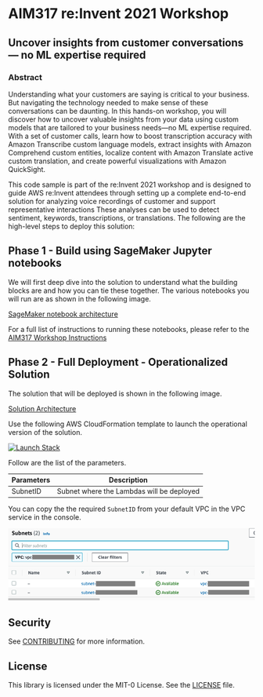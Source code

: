 # AIM317 re:Invent 2021 Workshop
## Uncover insights from customer conversations — no ML expertise required

### Abstract 
Understanding what your customers are saying is critical to your business. But navigating the technology needed to make sense of these conversations can be daunting. In this hands-on workshop, you will discover how to uncover valuable insights from your data using custom models that are tailored to your business needs—no ML expertise required. With a set of customer calls, learn how to boost transcription accuracy with Amazon Transcribe custom language models, extract insights with Amazon Comprehend custom entities, localize content with Amazon Translate active custom translation, and create powerful visualizations with Amazon QuickSight.

This code sample is part of the re:Invent 2021 workshop and is designed to guide AWS re:Invent attendees through setting up a complete end-to-end solution for analyzing voice recordings of customer and support representative interactions  These analyses can be used to detect sentiment, keywords, transcriptions, or translations. The following are the high-level steps to deploy this solution:

## Phase 1 - Build using SageMaker Jupyter notebooks

We will first deep dive into the solution to understand what the building blocks are and how you can tie these together. The various notebooks you will run are as shown in the following image.

[SageMaker notebook architecture](https://github.com/aws-samples/aim317-uncover-insights-customer-conversations/blob/main/static/aim317-sm-arch-full.jpg)

For a full list of instructions to running these notebooks, please refer to the [AIM317 Workshop Instructions](https://catalog.us-east-1.prod.workshops.aws/v2/workshops/1e224d5a-4273-444a-acec-28d44a5bfb28/en-US)


## Phase 2 - Full Deployment - Operationalized Solution

The solution that will be deployed is shown in the following image.

[Solution Architecture](https://github.com/aws-samples/aim317-uncover-insights-customer-conversations/blob/main/static/AIM317%20Diagram%20-%20A1.png)

Use the following AWS CloudFormation template to launch the operational version of the solution.

[![Launch Stack](https://s3.amazonaws.com/cloudformation-examples/cloudformation-launch-stack.png)](https://console.aws.amazon.com/cloudformation/home?region=us-east-1#/stacks/quickcreate?templateUrl=https://ai-ml-services-lab.s3.amazonaws.com/public/labs/aim317/cloudformation/aim317Template.yml&param_SubnetID=subnet-00001)

Follow are the list of the parameters. 

| Parameters         | Description                                    |
| ------------------ | ---------------------------------------------- |
| SubnetID           | Subnet where the Lambdas will be deployed      |

You can copy the the required `SubnetID` from your default VPC in the VPC service in the console.

![Subnets](static/subnets.png)

## Security

See [CONTRIBUTING](CONTRIBUTING.md#security-issue-notifications) for more information.

## License

This library is licensed under the MIT-0 License. See the [LICENSE](LICENSE) file.
